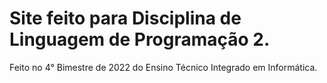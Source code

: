 # Site feito para Disciplina de Linguagem de Programação 2.
Feito no 4° Bimestre de 2022 do Ensino Técnico Integrado em Informática.
